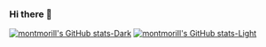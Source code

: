 ### Hi there 👋

[![montmorill's GitHub stats-Dark](https://github-readme-stats.vercel.app/api?username=montmorill&show_icons=true&theme=dark#gh-dark-mode-only)](https://github.com/anuraghazra/github-readme-stats#gh-dark-mode-only)
[![montmorill's GitHub stats-Light](https://github-readme-stats.vercel.app/api?username=montmorill&show_icons=true&theme=default#gh-light-mode-only)](https://github.com/anuraghazra/github-readme-stats#gh-light-mode-only)
